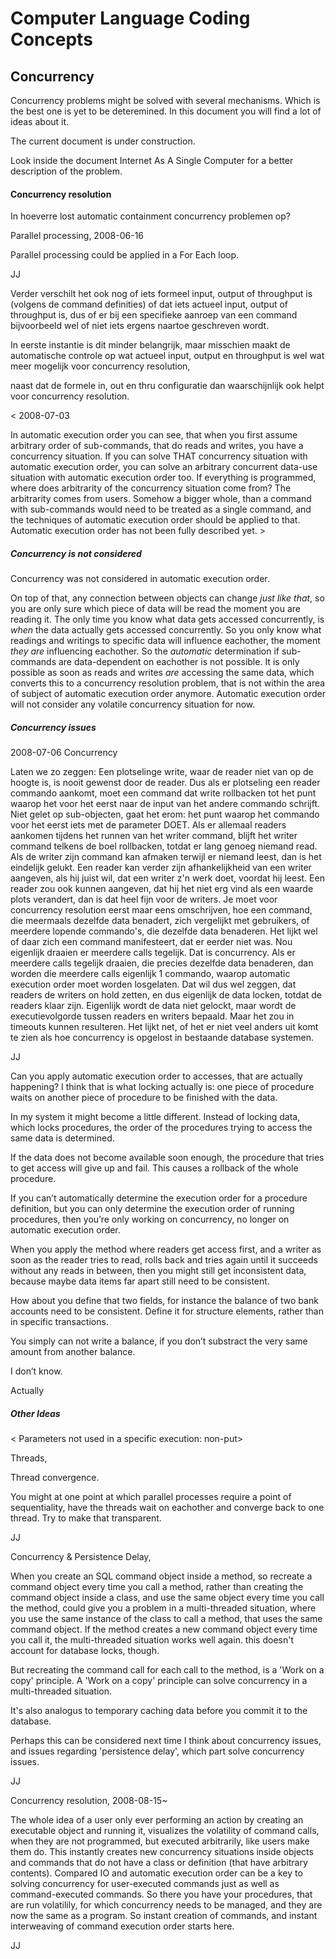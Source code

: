 ﻿Computer Language Coding Concepts
=================================

Concurrency
------------

Concurrency problems might be solved with several mechanisms. Which is the best one is yet to be deteremined. In this document you will find a lot of ideas about it.

The current document is under construction.

Look inside the document Internet As A Single Computer for a better description of the problem.

#### Concurrency resolution

In hoeverre lost automatic containment concurrency problemen op?


Parallel processing,
2008-06-16

Parallel processing could be applied in a For Each loop.

JJ


Verder verschilt het ook nog of iets formeel input, output of throughput is (volgens de command definities) of dat iets actueel input, output of throughput is, dus of er bij een specifieke aanroep van een command bijvoorbeeld wel of niet iets ergens naartoe geschreven wordt.

In eerste instantie is dit minder belangrijk, maar misschien maakt de automatische controle op wat actueel input, output en throughput is wel wat meer mogelijk voor concurrency resolution,

naast dat de formele in, out en thru configuratie dan waarschijnlijk ook helpt voor concurrency resolution.

< 2008-07-03

In automatic execution order you can see, that when you first assume arbitrary order of sub-commands, that do reads and writes, you have a concurrency situation. If you can solve THAT concurrency situation with automatic execution order, you can solve an arbitrary concurrent data-use situation with automatic execution order too. If everything is programmed, where does arbitrarity of the concurrency situation come from? The arbitrarity comes from users. Somehow a bigger whole, than a command with sub-commands would need to be treated as a single command, and the techniques of automatic execution order should be applied to that. Automatic execution order has not been fully described yet. >

##### Concurrency is not considered

Concurrency was not considered in automatic execution order.

On top of that, any connection between objects can change *just like that*, so you are only sure which piece of data will be read the moment you are reading it. The only time you know what data gets accessed concurrently, is *when* the data actually gets accessed concurrently. So you only know what readings and writings to specific data will influence eachother, the moment *they are* influencing eachother. So the *automatic* determination if sub-commands are data-dependent on eachother is not possible. It is only possible as soon as reads and writes *are* accessing the same data, which converts this to a concurrency resolution problem, that is not within the area of subject of automatic execution order anymore. Automatic execution order will not consider any volatile concurrency situation for now.

##### Concurrency issues

2008-07-06 Concurrency

Laten we zo zeggen:
Een plotselinge write, waar de reader niet van op de hoogte is,
is nooit gewenst door de reader.
Dus als er plotseling een reader commando aankomt, moet een
command dat write rollbacken tot het punt waarop het voor het
eerst naar de input van het  andere commando schrijft.
Niet gelet op sub-objecten, gaat het erom: het punt
waarop het commando voor het eerst iets met
de parameter DOET.
Als er allemaal readers aankomen tijdens het runnen van
het writer command, blijft het writer command telkens
de boel rollbacken, totdat er lang genoeg niemand read.
Als de writer zijn command kan afmaken terwijl
er niemand leest, dan is het eindelijk gelukt.
Een reader kan verder zijn afhankelijkheid van een writer
aangeven, als hij juist wil, dat een writer z'n werk doet,
voordat hij leest.
Een reader zou ook kunnen aangeven, dat hij
het niet erg vind als een waarde plots verandert,
dan is dat heel fijn voor de writers.
Je moet voor concurrency resolution eerst
maar eens omschrijven, hoe een command,
die meermaals dezelfde data benadert,
zich vergelijkt met gebruikers, of meerdere
lopende commando's, die dezelfde data benaderen.
Het lijkt wel of daar zich een command manifesteert,
dat er eerder niet was.
Nou eigenlijk draaien er meerdere calls tegelijk.
Dat is concurrency.
Als er meerdere calls tegelijk draaien, die 
precies dezelfde data benaderen, dan worden
die meerdere calls eigenlijk 1 commando,
waarop automatic execution order moet
worden losgelaten.
Dat wil dus wel zeggen, dat readers de writers
on hold zetten, en dus eigenlijk de data locken,
totdat de readers klaar zijn.
Eigenlijk wordt de data niet gelockt, maar wordt de
executievolgorde tussen readers en writers
bepaald.
Maar het zou in timeouts kunnen resulteren.
Het lijkt net, of het er niet veel anders uit komt te zien
als hoe concurrency is opgelost in bestaande
database systemen.

JJ



Can you apply automatic execution order to accesses, that are actually happening? I think that is what locking actually is: one piece of procedure waits on another piece of procedure to be finished with the data.

In my system it might become a little different. Instead of locking data, which locks procedures, the order of the procedures trying to access the same data is determined. 

If the data does not become available soon enough, the procedure that tries to get access will give up and fail. This causes a rollback of the whole procedure.

If you can’t automatically determine the execution order for a procedure definition, but you can only determine the execution order of running procedures, then you’re only working on concurrency, no longer on automatic execution order.

When you apply the method where readers get access first, and a writer as soon as the reader tries to read, rolls back and tries again until it succeeds without any reads in between, then you might still get inconsistent data, because maybe data items far apart still need to be consistent.

How about you define that two fields, for instance the balance of two bank accounts need to be consistent. Define it for structure elements, rather than in specific transactions.

You simply can not write a balance, if you don’t substract the very same amount from another balance.

I don’t know.

Actually

##### Other Ideas

< Parameters not used in a specific execution: non-put>

Threads,

Thread convergence.

You might at one point at which parallel processes require a point of sequentiality, have the threads wait on eachother and converge back to one thread. Try to make that transparent.

JJ


Concurrency & Persistence Delay,

When you create an SQL command object inside a method,
so recreate a command object every time you call a method,
rather than creating the command object inside a class,
and use the same object every time you call the method,
could give you a problem in a multi-threaded situation,
where you use the same instance of the class to
call a method, that uses the same command object.
If the method creates a new command object every
time you call it, the multi-threaded situation works well again.
this doesn't account for database locks, though.

But recreating the command call for each call to the method,
is a 'Work on a copy' principle.
A 'Work on a copy' principle can solve concurrency in a multi-threaded situation.

It's also analogus to temporary caching data before you commit it to the database.

Perhaps this can be considered next time I think about concurrency issues, and issues regarding 'persistence delay', which part solve concurrency issues.

JJ


Concurrency resolution,
2008-08-15~

The whole idea of a user only ever performing an action by creating an executable object and running it, visualizes the volatility of command calls, when they are not programmed, but executed arbitrarily, like users make them do. This instantly creates new concurrency situations inside objects and commands that do not have a class or definition (that have arbitrary contents). Compared IO and automatic execution order can be a key to solving concurrency for user-executed commands just as well as command-executed commands.
So there you have your procedures, that are run volatilily, for which concurrency needs to be managed, and they are now the same as a program. So instant creation of commands, and instant interweaving of command execution order starts here.

JJ
